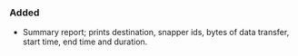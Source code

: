 ### Added
- Summary report; prints destination, snapper ids, bytes of data transfer, start time, end time and duration.

